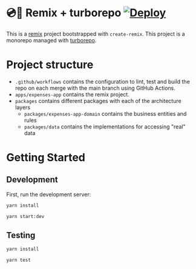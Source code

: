 # 💿🚀 Remix + turborepo [![Deploy](https://github.com/SantiMA10/remix-turborepo/actions/workflows/deploy.yml/badge.svg)](https://github.com/SantiMA10/remix-turborepo/actions/workflows/deploy.yml)

This is a [remix](https://remix.run/) project bootstrapped with `create-remix`. This project is a monorepo managed with [turborepo](https://turborepo.org/). 

# Project structure

- `.github/workflows` contains the configuration to lint, test and build the repo on each merge with the main branch using GitHub Actions.
- `apps/expenses-app` contains the remix project.
- `packages` contains different packages with each of the architecture layers
  - `packages/expenses-app-domain` contains the business entities and rules
  - `packages/data` contains the implementations for accessing "real" data
  
# Getting Started

## Development

First, run the development server:

```bash
yarn install

yarn start:dev
```

## Testing

```bash
yarn install

yarn test
```

